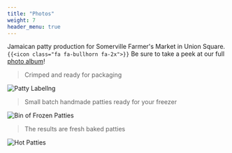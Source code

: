 ```yaml
---
title: "Photos"
weight: 7
header_menu: true
---
```



Jamaican patty production for Somerville Farmer's Market in Union Square.
`{{<icon class="fa fa-bullhorn fa-2x">}}` Be sure to take a peek at our full [photo album](photo-album)!

>Crimped and ready for packaging

![Patty Labellng](../images/patties-prod1.jpg)

>Small batch handmade patties ready for your freezer

![Bin of Frozen Patties](../images/patties-prod3.jpg)

>The results are fresh baked patties

![Hot Patties](../images/patties-prod5.jpg)
